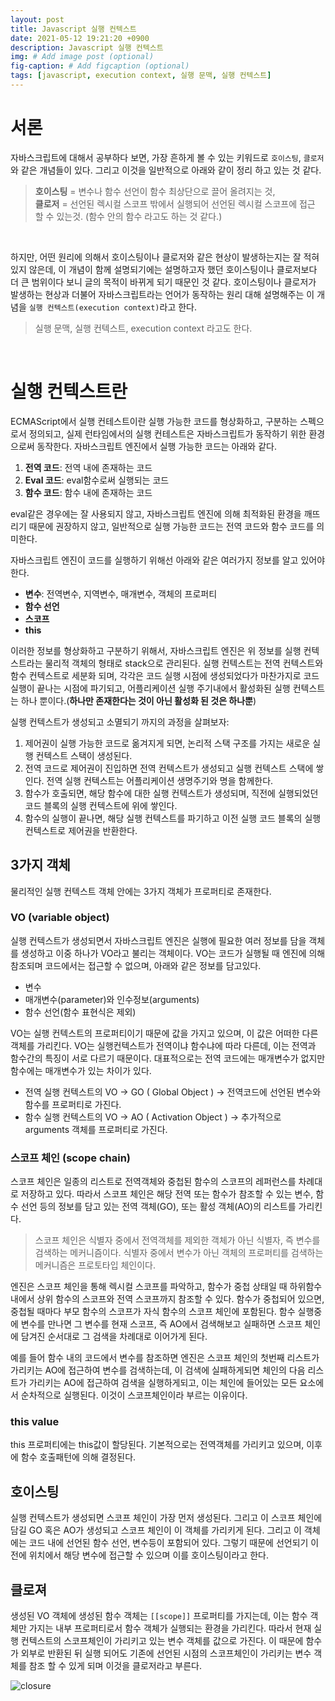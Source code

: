 ```yaml
---
layout: post
title: Javascript 실행 컨텍스트
date: 2021-05-12 19:21:20 +0900
description: Javascript 실행 컨텍스트
img: # Add image post (optional)
fig-caption: # Add figcaption (optional)
tags: [javascript, execution context, 실행 문맥, 실행 컨텍스트]
---
```


# 서론

자바스크립트에 대해서 공부하다 보면, 가장 흔하게 볼 수 있는 키워드로 `호이스팅`, `클로저` 와 같은 개념들이 있다. 그리고 이것을 일반적으로 아래와 같이 정리 하고 있는 것 같다.

> **호이스팅** = 변수나 함수 선언이 함수 최상단으로 끌어 올려지는 것,<br> **클로저** = 선언된 렉시컬 스코프 밖에서 실행되어 선언된 렉시컬 스코프에 접근 할 수 있는것. (함수 안의 함수 라고도 하는 것 같다.)

<br>

하지만, 어떤 원리에 의해서 호이스팅이나 클로저와 같은 현상이 발생하는지는 잘 적혀있지 않은데, 이 개념이 함께 설명되기에는 설명하고자 했던 호이스팅이나 클로저보다 더 큰 범위이다 보니 글의 목적이 바뀌게 되기 때문인 것 같다.
호이스팅이나 클로저가 발생하는 현상과 더불어 자바스크립트라는 언어가 동작하는 원리 대해 설명해주는 이 개념을 `실행 컨텍스트(execution context)`라고 한다.

> 실행 문맥, 실행 컨텍스트, execution context 라고도 한다.

<br>

# 실행 컨텍스트란

ECMAScript에서 실행 컨테스트이란 실행 가능한 코드를 형상화하고, 구분하는 스펙으로서 정의되고, 실제 런타임에서의 실행 컨테스트은 자바스크립트가 동작하기 위한 환경으로써 동작한다.
자바스크립트 엔진에서 실행 가능한 코드는 아래와 같다.

1. **전역 코드**: 전역 내에 존재하는 코드
2. **Eval 코드**: eval함수로써 실행되는 코드
3. **함수 코드**: 함수 내에 존재하는 코드

eval같은 경우에는 잘 사용되지 않고, 자바스크립트 엔진에 의해 최적화된 환경을 깨뜨리기 때문에 권장하지 않고, 일반적으로 실행 가능한 코드는 전역 코드와 함수 코드를 의미한다.

자바스크립트 엔진이 코드를 실행하기 위해선 아래와 같은 여러가지 정보를 알고 있어야한다.

- **변수**: 전역변수, 지역변수, 매개변수, 객체의 프로퍼티
- **함수 선언**
- **스코프**
- **this**

이러한 정보를 형상화하고 구분하기 위해서, 자바스크립트 엔진은 위 정보를 실행 컨텍스트라는 물리적 객체의 형태로 stack으로 관리된다. 실행 컨텍스트는 전역 컨텍스트와 함수 컨텍스트로 세분화 되며, 각각은 코드 실행 시점에 생성되었다가 마찬가지로 코드 실행이 끝나는 시점에 파기되고, 어플리케이션 실행 주기내에서 활성화된 실행 컨텍스트는 하나 뿐이다.(**하나만 존재한다는 것이 아닌 활성화 된 것은 하나뿐**)

실행 컨텍스트가 생성되고 소멸되기 까지의 과정을 살펴보자:

1. 제어권이 실행 가능한 코드로 옮겨지게 되면, 논리적 스택 구조를 가지는 새로운 실행 컨텍스트 스택이 생성된다.
2. 전역 코드로 제어권이 진입하면 전역 컨텍스트가 생성되고 실행 컨텍스트 스택에 쌓인다. 전역 실행 컨텍스트는 어플리케이션 생명주기와 명을 함께한다.
3. 함수가 호출되면, 해당 함수에 대한 실행 컨텍스트가 생성되며, 직전에 실행되었던 코드 블록의 실행 컨텍스트에 위에 쌓인다.
4. 함수의 실행이 끝나면, 해당 실행 컨텍스트를 파기하고 이전 실행 코드 블록의 실행 컨텍스트로 제어권을 반환한다.

## 3가지 객체

물리적인 실행 컨텍스트 객체 안에는 3가지 객체가 프로퍼티로 존재한다.

### VO (variable object)

실행 컨텍스트가 생성되면서 자바스크립트 엔진은 실행에 필요한 여러 정보를 담을 객체를 생성하고 이중 하나가 VO라고 불리는 객체이다. VO는 코드가 실행될 때 엔진에 의해 참조되며 코드에서는 접근할 수 없으며, 아래와 같은 정보를 담고있다.

- 변수
- 매개변수(parameter)와 인수정보(arguments)
- 함수 선언(함수 표현식은 제외)

VO는 실행 컨텍스트의 프로퍼티이기 때문에 값을 가지고 있으며, 이 값은 어떠한 다른 객체를 가리킨다. VO는 실행컨텍스트가 전역이냐 함수냐에 따라 다른데, 이는 전역과 함수간의 특징이 서로 다르기 때문이다. 대표적으로는 전역 코드에는 매개변수가 없지만 함수에는 매개변수가 있는 차이가 있다.

- 전역 실행 컨텍스트의 VO → GO ( Global Object ) → 전역코드에 선언된 변수와 함수를 프로퍼티로 가진다.
- 함수 실행 컨텍스트의 VO → AO ( Activation Object ) → 추가적으로 arguments 객체를 프로퍼티로 가진다.

### 스코프 체인 (scope chain)

스코프 체인은 일종의 리스트로 전역객체와 중첩된 함수의 스코프의 레퍼런스를 차례대로 저장하고 있다. 따라서 스코프 체인은 해당 전역 또는 함수가 참조할 수 있는 변수, 함수 선언 등의 정보를 담고 있는 전역 객체(GO), 또는 활성 객체(AO)의 리스트를 가리킨다.

> 스코프 체인은 식별자 중에서 전역객체를 제외한 객체가 아닌 식별자, 즉 변수를 검색하는 메커니즘이다.
> 식별자 중에서 변수가 아닌 객체의 프로퍼티를 검색하는 메커니즘은 프로토타입 체인이다.

엔진은 스코프 체인을 통해 렉시컬 스코프를 파악하고, 함수가 중첩 상태일 때 하위함수 내에서 상위 함수의 스코프와 전역 스코프까지 참조할 수 있다. 함수가 중첩되어 있으면, 중첩될 때마다 부모 함수의 스코프가 자식 함수의 스코프 체인에 포함된다. 함수 실행중에 변수를 만나면 그 변수를 현재 스코프, 즉 AO에서 검색해보고 실패하면 스코프 체인에 담겨진 순서대로 그 검색을 차례대로 이어가게 된다.

예를 들어 함수 내의 코드에서 변수를 참조하면 엔진은 스코프 체인의 첫번째 리스트가 가리키는 AO에 접근하여 변수를 검색하는데, 이 검색에 실패하게되면 체인의 다음 리스트가 가리키는 AO에 접근하여 검색을 실행하게되고, 이는 체인에 들어있는 모든 요소에서 순차적으로 실행된다. 이것이 스코프체인이라 부르는 이유이다.

### this value

this 프로퍼티에는 this값이 할당된다. 기본적으로는 전역객체를 가리키고 있으며, 이후에 함수 호출패턴에 의해 결정된다.

## 호이스팅

실행 컨텍스트가 생성되면 스코프 체인이 가장 먼저 생성된다. 그리고 이 스코프 체인에 담길 GO 혹은 AO가 생성되고 스코프 체인이 이 객체를 가리키게 된다. 그리고 이 객체에는 코드 내에 선언된 함수 선언, 변수등이 포함되어 있다. 그렇기 때문에 선언되기 이전에 위치에서 해당 변수에 접근할 수 있으며 이를 호이스팅이라고 한다.

## 클로져

생성된 VO 객체에 생성된 함수 객체는 `[[scope]]` 프로퍼티를 가지는데, 이는 함수 객체만 가지는 내부 프로퍼티로서 함수 객체가 실행되는 환경을 가리킨다. 따라서 현재 실행 컨텍스트의 스코프체인이 가리키고 있는 변수 객체를 값으로 가진다. 이 때문에 함수가 외부로 반환된 뒤 실행 되어도 기존에 선언된 시점의 스코프체인이 가리키는 변수 객체를 참조 할 수 있게 되며 이것을 클로저라고 부른다.

![closure]({{site.baseurl}}/assets/img/closure.png)
